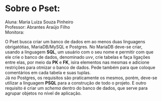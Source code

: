 # Sobre o Pset:
Aluna: Maria Luiza Souza Pinheiro  
Professor: Abrantes Araújo Filho  
Monitora:  

O Pset busca criar um banco de dados em ao menos duas linguagens obrigatótias, MariaDB/MySQL e Postgres. No MariaDB deve-se criar, usando a linguagem **SQL**, um usuário com o seu nome e permitir com que ele crie o banco de dados, denominado _uvv_, crie tabelas e faça ligações entre elas, por meio da **PK** e **FK**, isira elementos nas mesmas e adicione restrições para otmizar o banco de dados. Pede também para que coloque comentários em cada tabela e suas tuplas.  
Já no Postgres, os requisitos são praticamente os mesmos, porém, deve-se utilizar a linguagem **PSQL** para a construção de todo o projeto. E outro requisito é criar um _schema_ dentro do banco de dados, que serve para agrupar objetos no nível de aplicação.  

